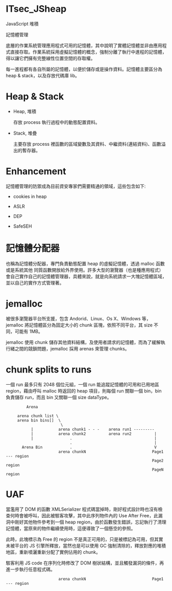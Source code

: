 # ITsec_JSheap
JavaScript 堆積

記憶體管理

底層的作業系統管理應用程式可用的記憶體，其中說明了實體記憶體並非由應用程式直接存取。作業系統採用虛擬記憶體的概念，強制分離了執行中進程的記憶體，得以讓它們擁有完整線性位置空間的存取權。

每一進程都有各自所屬的記憶體，以便於儲存或是操作資料。記憶體主要區分為 heap & stack，以及存放代碼庫 lib。

# Heap & Stack

* Heap, 堆積

   存放 process 執行過程中的動態配置資料。

* Stack, 堆疊

  主要存放 process 裡函數的區域變數及其資料、中繼資料(連結資料)、函數溢出的暫存器。

# Enhancement

記憶體管理的防禦成為目前資安專家們需要精通的領域，這些包含如下:

* cookies in heap

* ASLR

* DEP

* SafeSEH

# 記憶體分配器

也稱為記憶體分配器，專門負責動態配置 heap 的虛擬記憶體，透過 malloc 函數或是系統其他
同質函數開放給外界使用。許多大型的瀏覽器（也是種應用程式）會自己實作自己的記憶體管理器，具體來說，就是向系統請求一大塊記憶體區域，並以自己的實作方式管理著。

# jemalloc

被很多瀏覽器平台所支援，包含 Andorid、Linux、Os X、Windows 等，jemalloc 將記憶體區分為固定大小的 chunk 區塊，依照不同平台，其 size 不同，可能有 1MB。

jemalloc 使用 chunk 儲存其他資料結構，及使用者請求的記憶體，而為了緩解執行緒之間的競鎖問題，jemalloc 採用 arenas 來管理 chunks。

# chunk splits to runs

一個 run 最多只有 2048 個位元組，一個 run 能追蹤記憶體的可用和已用地區 region，藉由呼叫 malloc 時返回的 heap 項目，則每個 run 關聯一個 bin，bin 負責儲存 run，而且 bin 又關聯一個 size dataType。

             Arena 
             
         arena chunk list \
         arena bin bins[]  \
                            \
               |           arena chunk1 - - -    arena run1 ---------
               |           arena chunk2          arena run2          |
               |                .                                    |
                                .                                    |
           Arena Bin            .                                    V
                           arena chunkN                             Page1 --- region
                                                                    Page2     region 
                                                                    PageN     region
# UAF

當濫用了 DOM 的函數 XMLSerializer 程式碼當掉時，剛好程式設計時也沒有檢查何時會被呼叫，因此被駭客攻擊，其中此序列物件內的 Use After Free，此漏洞中剛好其他物件參考到一個 heap region，由於函數發生錯誤，忘記執行了清理記憶體，當原來的物件繼續使用時，這便導致了一個懸空的參照。

此時，此塊標示為 Free 的 region 不是真正可用的，只是被標記為可用，但其實未被平台的 JS 引擎所釋放，當然也是可以使用 GC 強制清除的，釋放對應的堆積地區，重新噴灑重新分配了實例佔用的 chunk。

駭客利用 JS code 在序列化時修改了 DOM 樹狀結構，並且觸發漏洞的條件，再進一步執行任意程式碼。

                 
                           arena chunkN                             Page1 --- region
